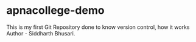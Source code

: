 # apnacollege-demo
This is my first Git Repository
done to know version control, how it works
<br>
Author - Siddharth Bhusari.
